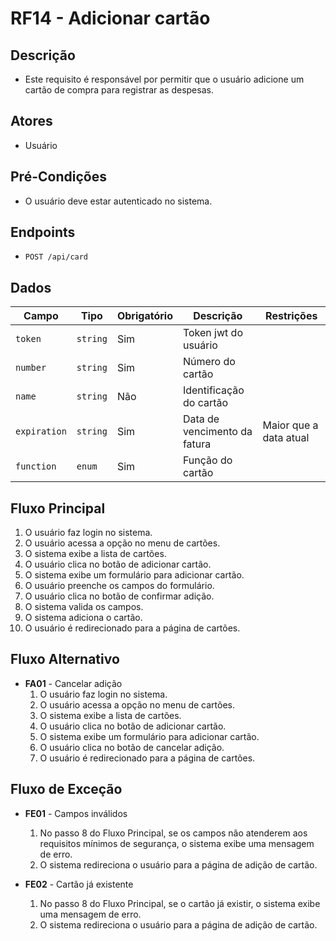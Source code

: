 # RF14 - Adicionar cartão

## Descrição

- Este requisito é responsável por permitir que o usuário adicione um cartão de compra para registrar as despesas.

## Atores

- Usuário

## Pré-Condições

- O usuário deve estar autenticado no sistema.

## Endpoints

- `POST /api/card`

## Dados

| Campo        | Tipo     | Obrigatório | Descrição                    | Restrições             |
|--------------|----------|-------------|------------------------------|------------------------|
| `token`      | `string` | Sim         | Token jwt do usuário         |                        |
| `number`     | `string` | Sim         | Número do cartão             |                        |
| `name`       | `string` | Não         | Identificação do cartão      |                        |
| `expiration` | `string` | Sim         | Data de vencimento da fatura | Maior que a data atual |  
| `function`   | `enum`   | Sim         | Função do cartão             |                        |

## Fluxo Principal

1. O usuário faz login no sistema.
2. O usuário acessa a opção no menu de cartões.
3. O sistema exibe a lista de cartões.
4. O usuário clica no botão de adicionar cartão.
5. O sistema exibe um formulário para adicionar cartão.
6. O usuário preenche os campos do formulário.
7. O usuário clica no botão de confirmar adição.
8. O sistema valida os campos.
9. O sistema adiciona o cartão.
10. O usuário é redirecionado para a página de cartões.

## Fluxo Alternativo

- **FA01** - Cancelar adição
    1. O usuário faz login no sistema.
    2. O usuário acessa a opção no menu de cartões.
    3. O sistema exibe a lista de cartões.
    4. O usuário clica no botão de adicionar cartão.
    5. O sistema exibe um formulário para adicionar cartão.
    6. O usuário clica no botão de cancelar adição.
    7. O usuário é redirecionado para a página de cartões.

## Fluxo de Exceção

- **FE01** - Campos inválidos
    1. No passo 8 do Fluxo Principal, se os campos não atenderem aos requisitos mínimos de segurança, o sistema exibe
       uma mensagem de erro.
    2. O sistema redireciona o usuário para a página de adição de cartão.

- **FE02** - Cartão já existente
    1. No passo 8 do Fluxo Principal, se o cartão já existir, o sistema exibe uma mensagem de erro.
    2. O sistema redireciona o usuário para a página de adição de cartão.